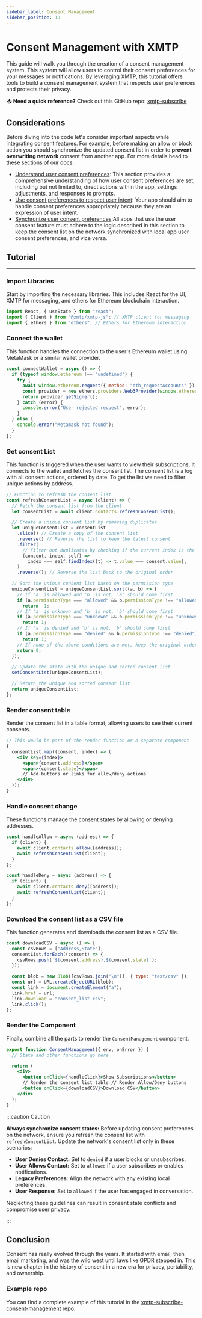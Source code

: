 ```yaml
---
sidebar_label: Consent Management
sidebar_position: 10
---
```


# Consent Management with XMTP

This guide will walk you through the creation of a consent management system. This system will allow users to control their consent preferences for your messages or notifications. By leveraging XMTP, this tutorial offers tools to build a consent management system that respects user preferences and protects their privacy.

<div class=" rabbit  p-5 ">
📥 <b>Need a quick reference?</b> Check out this GitHub repo: <a href="https://github.com/fabriguespe/xmtp-ppp-consent-management">xmtp-subscribe</a>

</div>

## Considerations

Before diving into the code let's consider important aspects while integrating consent features. For example, before making an allow or block action you should synchronize the updated consent list in order to **prevent overwriting network** consent from another app. For more details head to these sections of our docs:

- [Understand user consent preferences](https://xmtp.org/docs/build/user-consent#understand-user-consent-preferences): This section provides a comprehensive understanding of how user consent preferences are set, including but not limited to, direct actions within the app, settings adjustments, and responses to prompts.
- [Use consent preferences to respect user intent](https://xmtp.org/docs/build/user-consent#use-consent-preferences-to-respect-user-intent): Your app should aim to handle consent preferences appropriately because they are an expression of user intent.
- [Synchronize user consent preferences](https://xmtp.org/docs/build/user-consent#synchronize-user-consent-preferences):All apps that use the user consent feature must adhere to the logic described in this section to keep the consent list on the network synchronized with local app user consent preferences, and vice versa.

## Tutorial

---

### Import Libraries

Start by importing the necessary libraries. This includes React for the UI, XMTP for messaging, and ethers for Ethereum blockchain interaction.

```jsx
import React, { useState } from "react";
import { Client } from "@xmtp/xmtp-js"; // XMTP client for messaging
import { ethers } from "ethers"; // Ethers for Ethereum interaction
```

### Connect the wallet

This function handles the connection to the user's Ethereum wallet using MetaMask or a similar wallet provider.

```jsx
const connectWallet = async () => {
  if (typeof window.ethereum !== "undefined") {
    try {
      await window.ethereum.request({ method: "eth_requestAccounts" });
      const provider = new ethers.providers.Web3Provider(window.ethereum);
      return provider.getSigner();
    } catch (error) {
      console.error("User rejected request", error);
    }
  } else {
    console.error("Metamask not found");
  }
};
```

### Get consent List

This function is triggered when the user wants to view their subscriptions. It connects to the wallet and fetches the consent list. The consent list is a log with all consent actions, ordered by date. To get the list we need to filter unique actions by address.

```jsx
// Function to refresh the consent list
const refreshConsentList = async (client) => {
  // Fetch the consent list from the client
  let consentList = await client.contacts.refreshConsentList();

  // Create a unique consent list by removing duplicates
  let uniqueConsentList = consentList
    .slice() // Create a copy of the consent list
    .reverse() // Reverse the list to keep the latest consent
    .filter(
      // Filter out duplicates by checking if the current index is the first occurrence of the consent value
      (consent, index, self) =>
        index === self.findIndex((t) => t.value === consent.value),
    )
    .reverse(); // Reverse the list back to the original order

  // Sort the unique consent list based on the permission type
  uniqueConsentList = uniqueConsentList.sort((a, b) => {
    // If 'a' is allowed and 'b' is not, 'a' should come first
    if (a.permissionType === "allowed" && b.permissionType !== "allowed")
      return -1;
    // If 'a' is unknown and 'b' is not, 'b' should come first
    if (a.permissionType === "unknown" && b.permissionType !== "unknown")
      return 1;
    // If 'a' is denied and 'b' is not, 'b' should come first
    if (a.permissionType === "denied" && b.permissionType !== "denied")
      return 1;
    // If none of the above conditions are met, keep the original order
    return 0;
  });

  // Update the state with the unique and sorted consent list
  setConsentList(uniqueConsentList);

  // Return the unique and sorted consent list
  return uniqueConsentList;
};
```

### Render consent table

Render the consent list in a table format, allowing users to see their current consents.

```jsx
// This would be part of the render function or a separate component
{
  consentList.map((consent, index) => (
    <div key={index}>
      <span>{consent.address}</span>
      <span>{consent.state}</span>
      // Add buttons or links for allow/deny actions
    </div>
  ));
}
```

### Handle consent change

These functions manage the consent states by allowing or denying addresses.

```jsx
const handleAllow = async (address) => {
  if (client) {
    await client.contacts.allow([address]);
    await refreshConsentList(client);
  }
};

const handleDeny = async (address) => {
  if (client) {
    await client.contacts.deny([address]);
    await refreshConsentList(client);
  }
};
```

### Download the consent list as a CSV file

This function generates and downloads the consent list as a CSV file.

```jsx
const downloadCSV = async () => {
  const csvRows = ["Address,State"];
  consentList.forEach((consent) => {
    csvRows.push(`${consent.address},${consent.state}`);
  });

  const blob = new Blob([csvRows.join("\n")], { type: "text/csv" });
  const url = URL.createObjectURL(blob);
  const link = document.createElement("a");
  link.href = url;
  link.download = "consent_list.csv";
  link.click();
};
```

### Render the Component

Finally, combine all the parts to render the `ConsentManagement` component.

```jsx
export function ConsentManagement({ env, onError }) {
  // State and other functions go here

  return (
    <div>
      <button onClick={handleClick}>Show Subscriptions</button>
      // Render the consent list table // Render Allow/Deny buttons
      <button onClick={downloadCSV}>Download CSV</button>
    </div>
  );
}
```

:::caution Caution

**Always synchronize consent states:** Before updating consent preferences on the network, ensure you refresh the consent list with `refreshConsentList`. Update the network's consent list only in these scenarios:

- **User Denies Contact:** Set to `denied` if a user blocks or unsubscribes.
- **User Allows Contact:** Set to `allowed` if a user subscribes or enables notifications.
- **Legacy Preferences:** Align the network with any existing local preferences.
- **User Response:** Set to `allowed` if the user has engaged in conversation.

Neglecting these guidelines can result in consent state conflicts and compromise user privacy.

:::

## Conclusion

Consent has really evolved through the years. It started with email, then email marketing, and was the wild west until laws like GPDR stepped in. This is new chapter in the history of consent in a new era for privacy, portability, and ownership.

### Example repo

You can find a complete example of this tutorial in the [xmtp-subscribe-consent-management](https://github.com/fabriguespe/xmtp-ppp-consent-management) repo.
